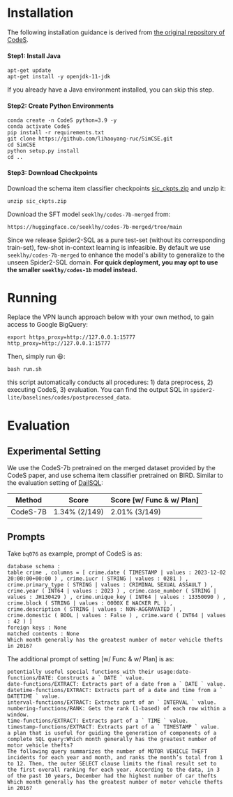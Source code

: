 
# Installation

The following installation guidance is derived from [the original repository of CodeS](https://github.com/RUCKBReasoning/codes).

#### Step1: Install Java
```
apt-get update
apt-get install -y openjdk-11-jdk
```
If you already have a Java environment installed, you can skip this step.

#### Step2: Create Python Environments
```
conda create -n CodeS python=3.9 -y
conda activate CodeS
pip install -r requirements.txt
git clone https://github.com/lihaoyang-ruc/SimCSE.git
cd SimCSE
python setup.py install
cd ..
```

#### Step3: Download Checkpoints
Download the schema item classifier checkpoints [sic_ckpts.zip](https://drive.google.com/file/d/1V3F4ihTSPbV18g3lrg94VMH-kbWR_-lY/view?usp=sharing) and unzip it:
```
unzip sic_ckpts.zip
```

Download the SFT model `seeklhy/codes-7b-merged`  from:
```
https://huggingface.co/seeklhy/codes-7b-merged/tree/main
```

Since we release Spider2-SQL as a pure test-set (without its corresponding train-set), few-shot in-context learning is infeasible. By default we use `seeklhy/codes-7b-merged` to enhance the model's ability to generalize to the unseen Spider2-SQL domain. **For quick deployment, you may opt to use the smaller `seeklhy/codes-1b` model instead.**


# Running
Replace the VPN launch approach below with your own method, to gain access to Google BigQuery:
```
export https_proxy=http://127.0.0.1:15777 http_proxy=http://127.0.0.1:15777
```
Then, simply run :laughing::
```
bash run.sh
```
this script automatically conducts all procedures: 1) data preprocess, 2) executing CodeS, 3) evaluation. You can find the output SQL in `spider2-lite/baselines/codes/postprocessed_data`.



# Evaluation

## Experimental Setting

We use the CodeS-7b pretrained on the merged dataset provided by the CodeS paper, and use schema item classifier pretrained on BIRD. Similar to the evaluation setting of [DailSQL]():

| Method                  | Score   |    Score  [w/ Func & w/ Plan]     |
| -------------------------- | ---- | -------------------------
| CodeS-7B      | 1.34% (2/149) |   2.01% (3/149)            |

## Prompts

Take `bq076` as example, prompt of CodeS is as:
```
database schema :
table crime , columns = [ crime.date ( TIMESTAMP | values : 2023-12-02 20:00:00+00:00 ) , crime.iucr ( STRING | values : 0281 ) , crime.primary_type ( STRING | values : CRIMINAL SEXUAL ASSAULT ) , crime.year ( INT64 | values : 2023 ) , crime.case_number ( STRING | values : JH130429 ) , crime.unique_key ( INT64 | values : 13350090 ) , crime.block ( STRING | values : 0000X E WACKER PL ) , crime.description ( STRING | values : NON-AGGRAVATED ) , crime.domestic ( BOOL | values : False ) , crime.ward ( INT64 | values : 42 ) ]
foreign keys : None
matched contents : None
Which month generally has the greatest number of motor vehicle thefts in 2016?
```
The additional prompt of setting [w/ Func & w/ Plan] is as:
```
potentially useful special functions with their usage:date-functions/DATE: Constructs a ` DATE ` value.
date-functions/EXTRACT: Extracts part of a date from a ` DATE ` value.
datetime-functions/EXTRACT: Extracts part of a date and time from a ` DATETIME ` value.
interval-functions/EXTRACT: Extracts part of an ` INTERVAL ` value.
numbering-functions/RANK: Gets the rank (1-based) of each row within a window.
time-functions/EXTRACT: Extracts part of a ` TIME ` value.
timestamp-functions/EXTRACT: Extracts part of a ` TIMESTAMP ` value.
a plan that is useful for guiding the generation of components of a complete SQL query:Which month generally has the greatest number of motor vehicle thefts?
The following query summarizes the number of MOTOR VEHICLE THEFT incidents for each year and month, and ranks the month’s total from 1 to 12. Then, the outer SELECT clause limits the final result set to the first overall ranking for each year. According to the data, in 3 of the past 10 years, December had the highest number of car thefts
Which month generally has the greatest number of motor vehicle thefts in 2016?
```
